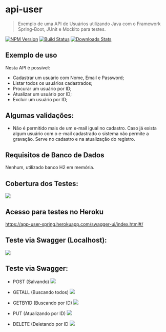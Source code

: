 # api-user
> Exemplo de uma API de Usuários utilizando Java com o Framework Spring-Boot, JUnit e Mockito para testes.

[![NPM Version][npm-image]][npm-url]
[![Build Status][travis-image]][travis-url]
[![Downloads Stats][npm-downloads]][npm-url]

## Exemplo de uso
 Nesta API é possível: 
 * Cadastrar um usuário com Nome, Email e Password;
 * Listar todos os usuários cadastrados;
 * Procurar um usuário por ID;
 * Atualizar um usuário por ID;
 * Excluir um usuário por ID;

## Algumas validações: 
* Não é permitido mais de um e-mail igual no cadastro. Caso já exista algum usuário com o e-mail cadastrado o sistema não permite a gravação. Serve no cadastro e na atualização do registro.

## Requisitos de Banco de Dados
Nenhum, utilizado banco H2 em memória.


## Cobertura dos Testes:
![](https://user-images.githubusercontent.com/414878/160253821-30588414-96f7-4e35-ab54-aaa14afda4b2.png)

## Acesso para testes no Heroku
https://app-user-spring.herokuapp.com/swagger-ui/index.html#/

## Teste via Swagger (Localhost):
![](https://user-images.githubusercontent.com/414878/160253391-992078b2-bf6a-4724-b975-936366f033c0.png)

## Teste via Swagger:

* POST (Salvando)
![](https://user-images.githubusercontent.com/414878/160253441-acf0450b-51a6-494a-afc9-eb0f33ba3565.png)

* GETALL (Buscando todos)
![](https://user-images.githubusercontent.com/414878/160253404-770e7fa2-d9f0-4d13-afc6-be5c280fed5b.png)

* GETBYID (Buscando por ID)
![](https://user-images.githubusercontent.com/414878/160253738-10e25acc-a7f3-45c7-a0a2-b3dfe7315615.png)

* PUT (Atualizando por ID)
![](https://user-images.githubusercontent.com/414878/160253453-45ef8bf9-c24b-4f1b-a1db-7b61301eb467.png)

* DELETE (Deletando por ID
![](https://user-images.githubusercontent.com/414878/160253396-886be8c6-2dfc-4893-a0fb-3042facfb1e3.png)




[npm-image]: https://img.shields.io/npm/v/datadog-metrics.svg?style=flat-square
[npm-url]: https://npmjs.org/package/datadog-metrics
[npm-downloads]: https://img.shields.io/npm/dm/datadog-metrics.svg?style=flat-square
[travis-image]: https://img.shields.io/travis/dbader/node-datadog-metrics/master.svg?style=flat-square
[travis-url]: https://travis-ci.org/dbader/node-datadog-metrics

